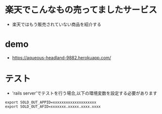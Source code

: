 # 楽天でこんなもの売ってましたサービス

- 楽天ではもう販売されていない商品を紹介する


# demo

- https://aqueous-headland-9882.herokuapp.com/


# テスト

- 'rails server'でテストを行う場合,以下の環境変数を設定する必要があります

```
export SOLD_OUT_APPID=xxxxxxxxxxxxxxxxxxxx
export SOLD_OUT_AFID=xxxxxxx.xxxxx.xxxx.xxxx
```
